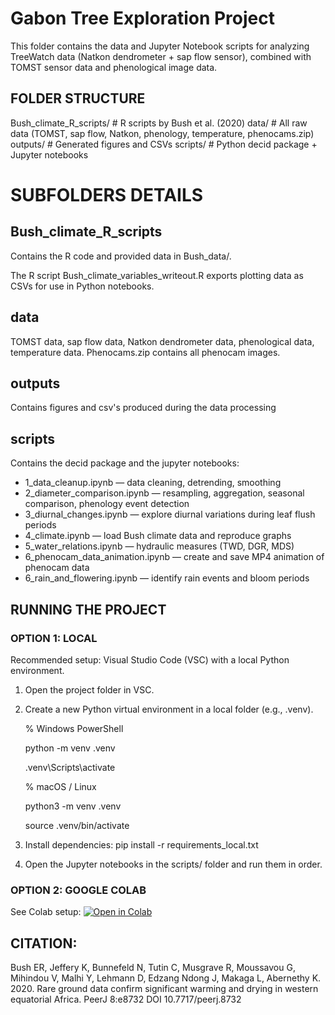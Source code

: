 # **Gabon Tree Exploration Project**

This folder contains the data and Jupyter Notebook scripts for analyzing TreeWatch data (Natkon dendrometer + sap flow sensor), combined with TOMST sensor data and phenological image data.


## FOLDER STRUCTURE 

Bush_climate_R_scripts/    # R scripts by Bush et al. (2020)
data/                      # All raw data (TOMST, sap flow, Natkon, phenology, temperature, phenocams.zip)
outputs/                   # Generated figures and CSVs
scripts/                   # Python decid package + Jupyter notebooks


# SUBFOLDERS DETAILS 

## Bush_climate_R_scripts 
Contains the R code and provided data in Bush_data/.

The R script Bush_climate_variables_writeout.R exports plotting data as CSVs for use in Python notebooks.

## data 
TOMST data, sap flow data, Natkon dendrometer data, phenological data, temperature data.
Phenocams.zip contains all phenocam images.

## outputs 
Contains figures and csv's produced during the data processing


## scripts 
Contains the decid package and the jupyter notebooks:

- 1_data_cleanup.ipynb 		— data cleaning, detrending, smoothing
- 2_diameter_comparison.ipynb 	— resampling, aggregation, seasonal comparison, 					phenology event detection
- 3_diurnal_changes.ipynb 	— explore diurnal variations during leaf flush periods
- 4_climate.ipynb 		— load Bush climate data and reproduce graphs
- 5_water_relations.ipynb 	— hydraulic measures (TWD, DGR, MDS)
- 6_phenocam_data_animation.ipynb — create and save MP4 animation of phenocam data
- 6_rain_and_flowering.ipynb	— identify rain events and bloom periods

## RUNNING THE PROJECT 

### OPTION 1: LOCAL
Recommended setup: Visual Studio Code (VSC) with a local Python environment.
1. Open the project folder in VSC.
2. Create a new Python virtual environment in a local folder (e.g., .venv).
   
	% Windows PowerShell

	python -m venv .venv

	.venv\Scripts\activate


	% macOS / Linux

	python3 -m venv .venv

	source .venv/bin/activate

4. Install dependencies: 
	pip install -r requirements_local.txt
5. Open the Jupyter notebooks in the scripts/ folder and run them in order.


### OPTION 2: GOOGLE COLAB
See Colab setup: 
[![Open in Colab](https://colab.research.google.com/assets/colab-badge.svg)](https://colab.research.google.com/github/runedeclercq/GabonTreeProject/blob/main/0_Colab_setup.ipynb)




## CITATION: 
Bush ER, Jeffery K, Bunnefeld N, Tutin C, Musgrave R, Moussavou G, Mihindou V, Malhi Y, Lehmann D, Edzang Ndong J, Makaga L, Abernethy K. 2020. Rare ground data confirm significant warming and drying in western equatorial Africa. PeerJ 8:e8732 DOI 10.7717/peerj.8732
